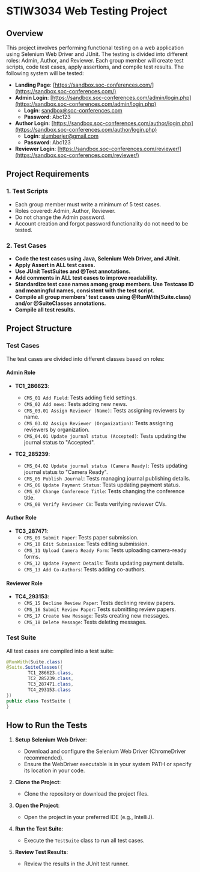 
# STIW3034 Web Testing Project 

## Overview

This project involves performing functional testing on a web application using Selenium Web Driver and JUnit. The testing is divided into different roles: Admin, Author, and Reviewer. Each group member will create test scripts, code test cases, apply assertions, and compile test results. The following system will be tested:

- **Landing Page**: [https://sandbox.soc-conferences.com/](https://sandbox.soc-conferences.com/)
- **Admin Login**: [https://sandbox.soc-conferences.com/admin/login.php](https://sandbox.soc-conferences.com/admin/login.php)
  - **Login**: sandbox@soc-conferences.com
  - **Password**: Abc123
- **Author Login**: [https://sandbox.soc-conferences.com/author/login.php](https://sandbox.soc-conferences.com/author/login.php)
  - **Login**: slumberjer@gmail.com
  - **Password**: Abc123
- **Reviewer Login**: [https://sandbox.soc-conferences.com/reviewer/](https://sandbox.soc-conferences.com/reviewer/)

## Project Requirements

### 1. Test Scripts
- Each group member must write a minimum of 5 test cases.
- Roles covered: Admin, Author, Reviewer.
- Do not change the Admin password.
- Account creation and forgot password functionality do not need to be tested.

### 2. Test Cases
- **Code the test cases using Java, Selenium Web Driver, and JUnit.**
- **Apply Assert in ALL test cases.**
- **Use JUnit TestSuites and @Test annotations.**
- **Add comments in ALL test cases to improve readability.**
- **Standardize test case names among group members. Use Testcase ID and meaningful names, consistent with the test script.**
- **Compile all group members' test cases using @RunWith(Suite.class) and/or @SuiteClasses annotations.**
- **Compile all test results.**

## Project Structure

### Test Cases
The test cases are divided into different classes based on roles:

#### Admin Role
- **TC1_286623**:
  - `CMS_01 Add Field`: Tests adding field settings.
  - `CMS_02 Add news`: Tests adding new news.
  - `CMS_03.01 Assign Reviewer (Name)`: Tests assigning reviewers by name.
  - `CMS_03.02 Assign Reviewer (Organization)`: Tests assigning reviewers by organization.
  - `CMS_04.01 Update journal status (Accepted)`: Tests updating the journal status to "Accepted".

- **TC2_285239**:
  - `CMS_04.02 Update journal status (Camera Ready)`: Tests updating journal status to "Camera Ready".
  - `CMS_05 Publish Journal`: Tests managing journal publishing details.
  - `CMS_06 Update Payment Status`: Tests updating payment status.
  - `CMS_07 Change Conference Title`: Tests changing the conference title.
  - `CMS_08 Verify Reviewer CV`: Tests verifying reviewer CVs.

#### Author Role
- **TC3_287471**:
  - `CMS_09 Submit Paper`: Tests paper submission.
  - `CMS_10 Edit Submission`: Tests editing submission.
  - `CMS_11 Upload Camera Ready Form`: Tests uploading camera-ready forms.
  - `CMS_12 Update Payment Details`: Tests updating payment details.
  - `CMS_13 Add Co-Authors`: Tests adding co-authors.

#### Reviewer Role
- **TC4_293153**:
  - `CMS_15 Decline Review Paper`: Tests declining review papers.
  - `CMS_16 Submit Review Paper`: Tests submitting review papers.
  - `CMS_17 Create New Message`: Tests creating new messages.
  - `CMS_18 Delete Message`: Tests deleting messages.

### Test Suite
All test cases are compiled into a test suite:

```java
@RunWith(Suite.class)
@Suite.SuiteClasses({
        TC1_286623.class,
        TC2_285239.class,
        TC3_287471.class,
        TC4_293153.class
})
public class TestSuite {
}
```

## How to Run the Tests

1. **Setup Selenium Web Driver**:
   - Download and configure the Selenium Web Driver (ChromeDriver recommended).
   - Ensure the WebDriver executable is in your system PATH or specify its location in your code.

2. **Clone the Project**:
   - Clone the repository or download the project files.

3. **Open the Project**:
   - Open the project in your preferred IDE (e.g., IntelliJ).

4. **Run the Test Suite**:
   - Execute the `TestSuite` class to run all test cases.

5. **Review Test Results**:
   - Review the results in the JUnit test runner.

